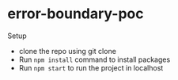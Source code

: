 # error-boundary-poc

Setup

- clone the repo using git clone
- Run `npm install` command to install packages
- Run `npm start` to run the project in localhost

